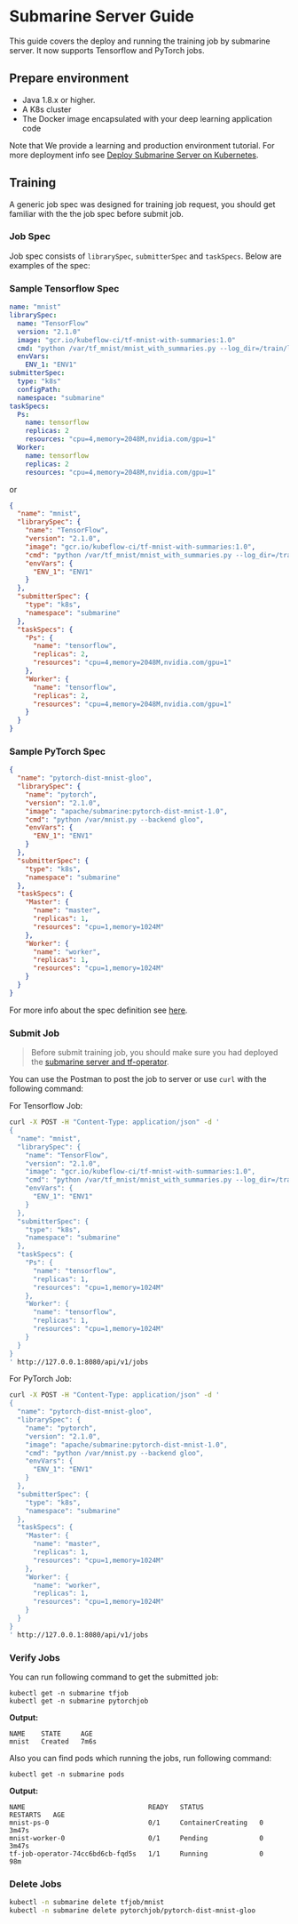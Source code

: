 <!-- 
Licensed to the Apache Software Foundation (ASF) under one
or more contributor license agreements.  See the NOTICE file
distributed with this work for additional information
regarding copyright ownership.  The ASF licenses this file
to you under the Apache License, Version 2.0 (the
"License"); you may not use this file except in compliance
with the License.  You may obtain a copy of the License at

  http://www.apache.org/licenses/LICENSE-2.0

Unless required by applicable law or agreed to in writing,
software distributed under the License is distributed on an
"AS IS" BASIS, WITHOUT WARRANTIES OR CONDITIONS OF ANY
KIND, either express or implied.  See the License for the
specific language governing permissions and limitations
under the License.
-->

# Submarine Server Guide
This guide covers the deploy and running the training job by submarine server.
It now supports Tensorflow and PyTorch jobs.

## Prepare environment
- Java 1.8.x or higher.
- A K8s cluster
- The Docker image encapsulated with your deep learning application code

Note that We provide a learning and production environment tutorial. For more deployment info see [Deploy Submarine Server on Kubernetes](./setup-kubernetes.md).

## Training
A generic job spec was designed for training job request, you should get familiar with the the job spec before submit job.

### Job Spec
Job spec consists of `librarySpec`, `submitterSpec` and `taskSpecs`. Below are examples of the spec:

### Sample Tensorflow Spec
```yaml
name: "mnist"
librarySpec:
  name: "TensorFlow"
  version: "2.1.0"
  image: "gcr.io/kubeflow-ci/tf-mnist-with-summaries:1.0"
  cmd: "python /var/tf_mnist/mnist_with_summaries.py --log_dir=/train/log --learning_rate=0.01 --batch_size=150"
  envVars:
    ENV_1: "ENV1"
submitterSpec:
  type: "k8s"
  configPath:
  namespace: "submarine"
taskSpecs:
  Ps:
    name: tensorflow
    replicas: 2
    resources: "cpu=4,memory=2048M,nvidia.com/gpu=1"
  Worker:
    name: tensorflow
    replicas: 2
    resources: "cpu=4,memory=2048M,nvidia.com/gpu=1"
```
or
```json
{
  "name": "mnist",
  "librarySpec": {
    "name": "TensorFlow",
    "version": "2.1.0",
    "image": "gcr.io/kubeflow-ci/tf-mnist-with-summaries:1.0",
    "cmd": "python /var/tf_mnist/mnist_with_summaries.py --log_dir=/train/log --learning_rate=0.01 --batch_size=150",
    "envVars": {
      "ENV_1": "ENV1"
    }
  },
  "submitterSpec": {
    "type": "k8s",
    "namespace": "submarine"
  },
  "taskSpecs": {
    "Ps": {
      "name": "tensorflow",
      "replicas": 2,
      "resources": "cpu=4,memory=2048M,nvidia.com/gpu=1"
    },
    "Worker": {
      "name": "tensorflow",
      "replicas": 2,
      "resources": "cpu=4,memory=2048M,nvidia.com/gpu=1"
    }
  }
}
```

### Sample PyTorch Spec

```json
{
  "name": "pytorch-dist-mnist-gloo",
  "librarySpec": {
    "name": "pytorch",
    "version": "2.1.0",
    "image": "apache/submarine:pytorch-dist-mnist-1.0",
    "cmd": "python /var/mnist.py --backend gloo",
    "envVars": {
      "ENV_1": "ENV1"
    }
  },
  "submitterSpec": {
    "type": "k8s",
    "namespace": "submarine"
  },
  "taskSpecs": {
    "Master": {
      "name": "master",
      "replicas": 1,
      "resources": "cpu=1,memory=1024M"
    },
    "Worker": {
      "name": "worker",
      "replicas": 1,
      "resources": "cpu=1,memory=1024M"
    }
  }
}
```

For more info about the spec definition see [here](../design/submarine-server/jobspec.md).

### Submit Job
> Before submit training job, you should make sure you had deployed the [submarine server and tf-operator](./setup-kubernetes.md#setup-submarine).

You can use the Postman to post the job to server or use `curl` with the following command:

For Tensorflow Job:
```bash
curl -X POST -H "Content-Type: application/json" -d '
{
  "name": "mnist",
  "librarySpec": {
    "name": "TensorFlow",
    "version": "2.1.0",
    "image": "gcr.io/kubeflow-ci/tf-mnist-with-summaries:1.0",
    "cmd": "python /var/tf_mnist/mnist_with_summaries.py --log_dir=/train/log --learning_rate=0.01 --batch_size=150",
    "envVars": {
      "ENV_1": "ENV1"
    }
  },
  "submitterSpec": {
    "type": "k8s",
    "namespace": "submarine"
  },
  "taskSpecs": {
    "Ps": {
      "name": "tensorflow",
      "replicas": 1,
      "resources": "cpu=1,memory=1024M"
    },
    "Worker": {
      "name": "tensorflow",
      "replicas": 1,
      "resources": "cpu=1,memory=1024M"
    }
  }
}
' http://127.0.0.1:8080/api/v1/jobs
```

For PyTorch Job:
```bash
curl -X POST -H "Content-Type: application/json" -d '
{
  "name": "pytorch-dist-mnist-gloo",
  "librarySpec": {
    "name": "pytorch",
    "version": "2.1.0",
    "image": "apache/submarine:pytorch-dist-mnist-1.0",
    "cmd": "python /var/mnist.py --backend gloo",
    "envVars": {
      "ENV_1": "ENV1"
    }
  },
  "submitterSpec": {
    "type": "k8s",
    "namespace": "submarine"
  },
  "taskSpecs": {
    "Master": {
      "name": "master",
      "replicas": 1,
      "resources": "cpu=1,memory=1024M"
    },
    "Worker": {
      "name": "worker",
      "replicas": 1,
      "resources": "cpu=1,memory=1024M"
    }
  }
}
' http://127.0.0.1:8080/api/v1/jobs      
```

### Verify Jobs
You can run following command to get the submitted job:
```
kubectl get -n submarine tfjob
kubectl get -n submarine pytorchjob
```

**Output:**
```
NAME    STATE     AGE
mnist   Created   7m6s
```

Also you can find pods which running the jobs, run following command:
```
kubectl get -n submarine pods
```

**Output:**
```
NAME                               READY   STATUS              RESTARTS   AGE
mnist-ps-0                         0/1     ContainerCreating   0          3m47s
mnist-worker-0                     0/1     Pending             0          3m47s
tf-job-operator-74cc6bd6cb-fqd5s   1/1     Running             0          98m
```


### Delete Jobs
```bash
kubectl -n submarine delete tfjob/mnist
kubectl -n submarine delete pytorchjob/pytorch-dist-mnist-gloo
```
